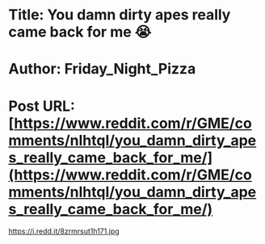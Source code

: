 # Title: You damn dirty apes really came back for me 😭
# Author: Friday_Night_Pizza
# Post URL: [https://www.reddit.com/r/GME/comments/nlhtql/you_damn_dirty_apes_really_came_back_for_me/](https://www.reddit.com/r/GME/comments/nlhtql/you_damn_dirty_apes_really_came_back_for_me/)


https://i.redd.it/8zrmrsut1h171.jpg